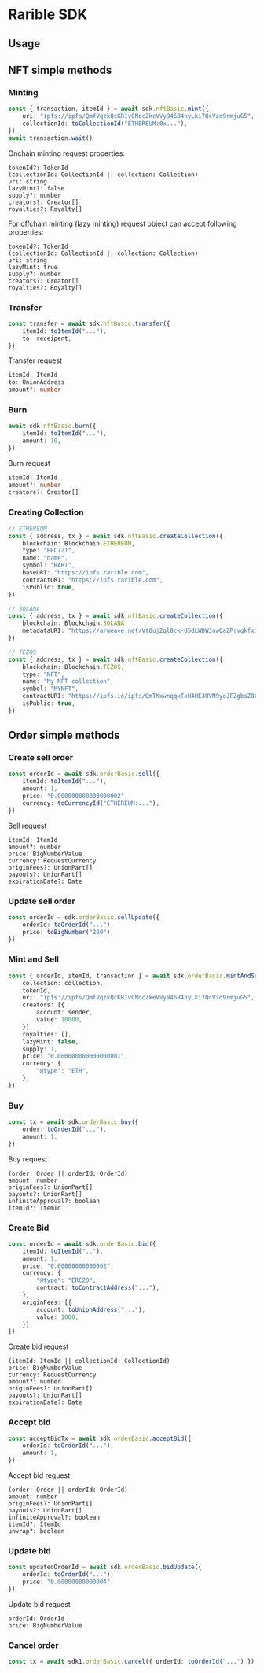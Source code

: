 # Rarible SDK


## Usage

## NFT simple methods

### Minting
```typescript
const { transaction, itemId } = await sdk.nftBasic.mint({
    uri: "ipfs://ipfs/QmfVqzkQcKR1vCNqcZkeVVy94684hyLki7QcVzd9rmjuG5",
    collectionId: toCollectionId("ETHEREUM:0x..."),
})
await transaction.wait()
```

Onchain minting request properties:
```
tokenId?: TokenId
(collectionId: CollectionId || collection: Collection)
uri: string
lazyMint?: false
supply?: number
creators?: Creator[]
royalties?: Royalty[]
```
For offchain minting (lazy minting) request object can accept following properties:
```
tokenId?: TokenId
(collectionId: CollectionId || collection: Collection)
uri: string
lazyMint: true
supply?: number
creators?: Creator[]
royalties?: Royalty[]
```
### Transfer
```typescript
const transfer = await sdk.nftBasic.transfer({
    itemId: toItemId("..."),
    to: receipent,
})
```
Transfer request
```typescript
itemId: ItemId
to: UnionAddress
amount?: number
```

### Burn
```typescript
await sdk.nftBasic.burn({
    itemId: toItemId("..."),
    amount: 10,
})
```
Burn request
```typescript
itemId: ItemId
amount?: number
creators?: Creator[]
```

### Creating Collection
```typescript
// ETHEREUM
const { address, tx } = await sdk.nftBasic.createCollection({
    blockchain: Blockchain.ETHEREUM,
    type: "ERC721",
    name: "name",
    symbol: "RARI",
    baseURI: "https://ipfs.rarible.com",
    contractURI: "https://ipfs.rarible.com",
    isPublic: true,
})
```
```typescript
// SOLANA
const { address, tx } = await sdk.nftBasic.createCollection({
	blockchain: Blockchain.SOLANA,
	metadataURI: "https://arweave.net/Vt0uj2ql0ck-U5dLWDWJnwQaZPrvqkfxils8agrTiOc",
})
```
```typescript
// TEZOS
const { address, tx } = await sdk.nftBasic.createCollection({
	blockchain: Blockchain.TEZOS,
	type: "NFT",
	name: "My NFT collection",
	symbol: "MYNFT",
	contractURI: "https://ipfs.io/ipfs/QmTKxwnqqxTxH4HE3UVM9yoJFZgbsZ8CuqqRFZCSWBF53m",
	isPublic: true,
})
```

## Order simple methods


### Create sell order
```typescript
const orderId = await sdk.orderBasic.sell({
    itemId: toItemId("..."),
    amount: 1,
    price: "0.000000000000000002",
    currency: toCurrencyId("ETHEREUM:..."),
})
```
Sell request
```
itemId: ItemId
amount?: number
price: BigNumberValue
currency: RequestCurrency
originFees?: UnionPart[]
payouts?: UnionPart[]
expirationDate?: Date
```

### Update sell order
```typescript
const orderId = sdk.orderBasic.sellUpdate({
    orderId: toOrderId("..."),
    price: toBigNumber("200"),
})
```

### Mint and Sell
```typescript
const { orderId, itemId, transaction } = await sdk.orderBasic.mintAndSell({
    collection: collection,
    tokenId,
    uri: "ipfs://ipfs/QmfVqzkQcKR1vCNqcZkeVVy94684hyLki7QcVzd9rmjuG5",
    creators: [{
        account: sender,
        value: 10000,
    }],
    royalties: [],
    lazyMint: false,
    supply: 1,
    price: "0.000000000000000001",
    currency: {
        "@type": "ETH",
    },
})
```

### Buy
```typescript
const tx = await sdk.orderBasic.buy({
    order: toOrderId("..."),
    amount: 1,
})
```
Buy request
```
(order: Order || orderId: OrderId)
amount: number
originFees?: UnionPart[]
payouts?: UnionPart[]
infiniteApproval?: boolean
itemId?: ItemId
```
### Create Bid
```typescript
const orderId = await sdk.orderBasic.bid({
    itemId: toItemId(".."),
    amount: 1,
    price: "0.00000000000002",
    currency: {
        "@type": "ERC20",
        contract: toContractAddress("..."),
    },
    originFees: [{
        account: toUnionAddress("..."),
        value: 1000,
    }],
})
```
Create bid request
```
(itemId: ItemId || collectionId: CollectionId)
price: BigNumberValue
currency: RequestCurrency
amount?: number
originFees?: UnionPart[]
payouts?: UnionPart[]
expirationDate?: Date
```

### Accept bid
```typescript
const acceptBidTx = await sdk.orderBasic.acceptBid({
    orderId: toOrderId("..."),
    amount: 1,
})
```
Accept bid request
```
(order: Order || orderId: OrderId)
amount: number
originFees?: UnionPart[]
payouts?: UnionPart[]
infiniteApproval?: boolean
itemId?: ItemId
unwrap?: boolean
```

### Update bid
```typescript
const updatedOrderId = await sdk.orderBasic.bidUpdate({
    orderId: toOrderId("..."),
    price: "0.00000000000004",
})
```
Update bid request
```
orderId: OrderId
price: BigNumberValue
```

### Cancel order
```typescript
const tx = await sdk1.orderBasic.cancel({ orderId: toOrderId("...") })
```




